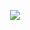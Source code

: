 

<p align="center">
  <a href="https://skillicons.dev">
    <img src="https://skillicons.dev/icons?i=mac,javascript,git,vscode,nextjs" />
  </a>
</p>
